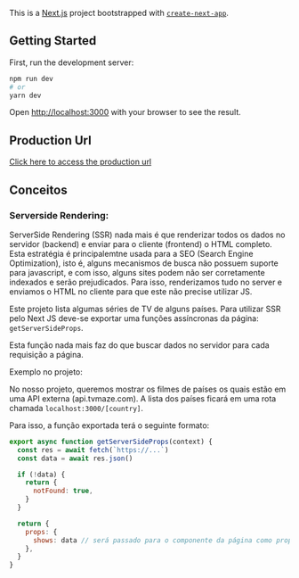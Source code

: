 This is a [Next.js](https://nextjs.org/) project bootstrapped with [`create-next-app`](https://github.com/vercel/next.js/tree/canary/packages/create-next-app).

## Getting Started

First, run the development server:

```bash
npm run dev
# or
yarn dev
```

Open [http://localhost:3000](http://localhost:3000) with your browser to see the result.

## Production Url


[Click here to access the production url](https://tvshow-pro-olive.vercel.app)

## Conceitos

### Serverside Rendering:

ServerSide Rendering (SSR) nada mais é que renderizar todos os dados no servidor (backend) e enviar para o cliente (frontend) o HTML completo. Esta estratégia é principalemtne usada para a SEO (Search Engine Optimization), isto é, alguns mecanismos de busca não possuem suporte para javascript, e com isso, alguns sites podem não ser corretamente indexados e serão prejudicados. Para isso, renderizamos tudo no server e enviamos o HTML no cliente para que este não precise utilizar JS.

Este projeto lista algumas séries de TV de alguns países. Para utilizar SSR pelo Next JS deve-se exportar uma funções assíncronas da página: `getServerSideProps`.

Esta função nada mais faz do que buscar dados no servidor para cada requisição a página.

Exemplo no projeto:

No nosso projeto, queremos mostrar os filmes de países os quais estão em uma API externa (api.tvmaze.com). A lista dos países ficará em uma rota chamada `localhost:3000/[country]`. 

Para isso, a função exportada terá o seguinte formato:

```javascript
export async function getServerSideProps(context) {
  const res = await fetch(`https://...`)
  const data = await res.json()

  if (!data) {
    return {
      notFound: true,
    }
  }

  return {
    props: {
      shows: data // será passado para o componente da página como props
    }, 
  }
}
```